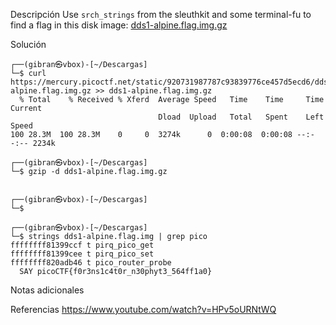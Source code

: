 Descripción
	Use `srch_strings` from the sleuthkit and some terminal-fu to find a flag in this disk image: [dds1-alpine.flag.img.gz](https://mercury.picoctf.net/static/920731987787c93839776ce457d5ecd6/dds1-alpine.flag.img.gz)
	
Solución
	
	┌──(gibran㉿vbox)-[~/Descargas]
	└─$ curl https://mercury.picoctf.net/static/920731987787c93839776ce457d5ecd6/dds1-alpine.flag.img.gz >> dds1-alpine.flag.img.gz
	  % Total    % Received % Xferd  Average Speed   Time    Time     Time  Current
	                                 Dload  Upload   Total   Spent    Left  Speed
	100 28.3M  100 28.3M    0     0  3274k      0  0:00:08  0:00:08 --:--:-- 2234k
	                                                                                                                    
	┌──(gibran㉿vbox)-[~/Descargas]
	└─$ gzip -d dds1-alpine.flag.img.gz                 
	
	                                                                                                                    
	┌──(gibran㉿vbox)-[~/Descargas]
	└─$ 
	                                                                                                                    
	┌──(gibran㉿vbox)-[~/Descargas]
	└─$ strings dds1-alpine.flag.img | grep pico           
	ffffffff81399ccf t pirq_pico_get
	ffffffff81399cee t pirq_pico_set
	ffffffff820adb46 t pico_router_probe
	  SAY picoCTF{f0r3ns1c4t0r_n30phyt3_564ff1a0}
	
Notas adicionales
	
	
Referencias
	https://www.youtube.com/watch?v=HPv5oURNtWQ
	